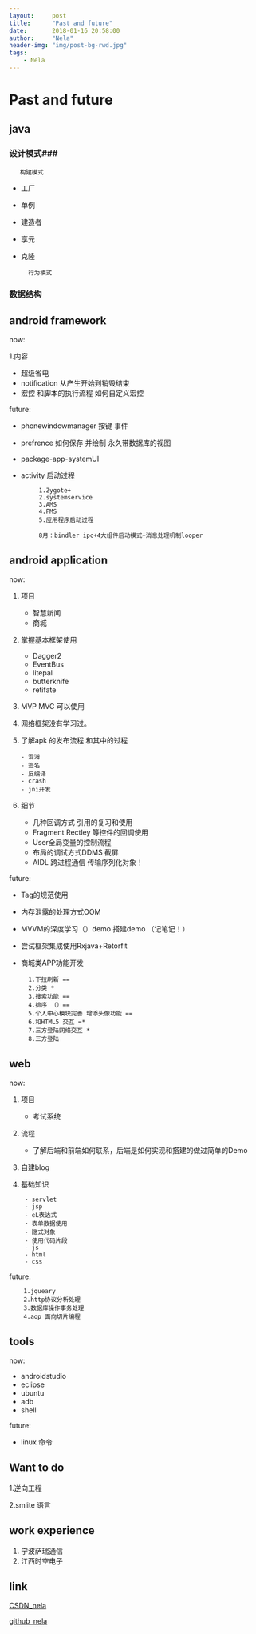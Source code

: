 ```yaml
---
layout:     post
title:      "Past and future"
date:       2018-01-16 20:58:00
author:     "Nela"
header-img: "img/post-bg-rwd.jpg"
tags:
    - Nela
---
```


# Past and future #

## java ##
### 设计模式###
 
       构建模式
            
- 工厂 
- 单例
- 建造者
- 享元
- 克隆
     
        行为模式



###  数据结构 ###

## android framework ## 

now:

1.内容 
     
- 超级省电
- notification  从产生开始到销毁结束
- 宏控 和脚本的执行流程  如何自定义宏控

future:
        
 - phonewindowmanager  按键 事件 
 - prefrence  如何保存 并绘制 永久带数据库的视图

 -  package-app-systemUI
 - activity 启动过程

			1.Zygote+
			2.systemservice
			3.AMS
			4.PMS
			5.应用程序启动过程

			8月：bindler ipc+4大组件启动模式+消息处理机制looper



## android application ## 
now: 

1. 项目 
 	- 智慧新闻 
	- 商城

    
2. 掌握基本框架使用
      
	 - Dagger2 
     - EventBus 
     - litepal  
     - butterknife 
     - retifate
    
   
3. MVP MVC 可以使用
   
4. 网络框架没有学习过。
   
5. 了解apk 的发布流程 和其中的过程
   
       - 混淆
       - 签名
       - 反编译
       - crash
       - jni开发
   

6. 细节
	
	 - 几种回调方式 引用的复习和使用      
	 - Fragment Rectley 等控件的回调使用
     - User全局变量的控制流程
     - 布局的调试方式DDMS 截屏
     - AIDL 跨进程通信 传输序列化对象！

        
future:
      
- Tag的规范使用
- 内存泄露的处理方式OOM
- MVVM的深度学习（）demo 搭建demo （记笔记！）
- 尝试框架集成使用Rxjava+Retorfit
- 商城类APP功能开发
		
		1.下拉刷新 ==
		2.分类 *
		3.搜索功能 ==
		4.排序 （）==
		5.个人中心模块完善 增添头像功能 ==
		6.和HTML5 交互 =*
		7.三方登陆网络交互 *
		8.三方登陆



## web ##

now: 
  
1. 项目
  
	- 考试系统 

2. 流程

     - 了解后端和前端如何联系，后端是如何实现和搭建的做过简单的Demo

3. 自建blog

4. 基础知识

		- servlet
		- jsp
		- eL表达式
		- 表单数据使用
		- 隐式对象
		- 使用代码片段
		- js
		- html
		- css


future:

		1.jqueary  
		2.http协议分析处理
		3.数据库操作事务处理
		4.aop 面向切片编程




## tools ##
now: 
   
 - androidstudio 
 - eclipse
 - ubuntu
 - adb
 - shell 
  
future:
   
- linux 命令


##  Want to do ##
 
1.逆向工程

2.smlite 语言




## work experience ##
1.  宁波萨瑞通信
2.  江西时空电子
    
## link ## 

[CSDN_nela](http://blog.csdn.net/cuizehui123)

[github_nela ](https://cuizehui.github.io )






